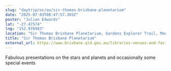 ```yaml
---
slug: "daytrip/oc/au/sir-thomas-brisbane-planetarium"
date: "2025-07-03T08:47:57.303Z"
poster: "Julian Edwards"
lat: "-27.47574"
lng: "152.976983"
location: "Sir Thomas Brisbane Planetarium, Gardens Explorer Trail, Mount Coot-tha, Greater Brisbane, Queensland, 4066, Australia"
title: "Sir Thomas Brisbane Planetarium"
external_url: https://www.brisbane.qld.gov.au/libraries-venues-and-facilities/venue-and-places/sir-thomas-brisbane-planetarium
---
```

Fabulous presentations on the stars and planets and occasionally some special events